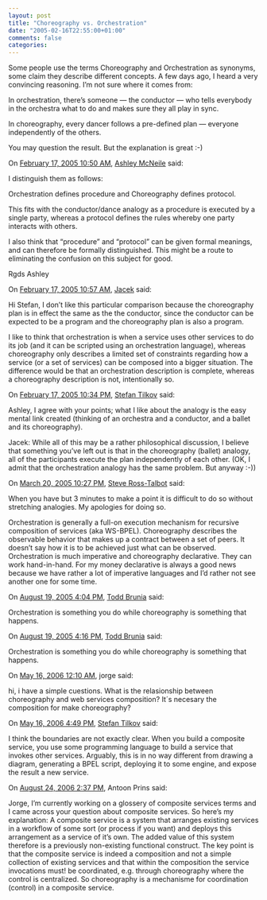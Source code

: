 ```yaml
---
layout: post
title: "Choreography vs. Orchestration"
date: "2005-02-16T22:55:00+01:00"
comments: false
categories: 
---
```


<p>Some people use the terms Choreography and Orchestration as synonyms, some claim they describe different concepts. A few days ago, I heard a very convincing reasoning. I&#8217;m not sure where it comes from:</p>

<p>In orchestration, there&#8217;s someone &#8212; the conductor &#8212; who tells everybody in the orchestra what to do and makes sure they all play in sync.</p>

<p>In choreography, every dancer follows a pre-defined plan &#8212; everyone independently of the others.</p>

<p>You may question the result. But the explanation is great :-)</p>

<section class="comments">

<div class="comment" id="comment-460">
On <a href="#comment-460" title="Permalink to this comment">February 17, 2005 10:50 AM</a>, <a href="http://www.metamaxim.com" title="http://www.metamaxim.com" rel="nofollow">Ashley McNeile</a>
said:
<p>I distinguish them as follows:</p>

<p>Orchestration defines procedure and Choreography defines protocol.</p>

<p>This fits with the conductor/dance analogy as a procedure is executed by a single party, whereas a protocol defines the rules whereby one party interacts with others.</p>

<p>I also think that &#8220;procedure&#8221; and &#8220;protocol&#8221; can be given formal meanings, and can therefore be formally distinguished. This might be a route to eliminating the confusion on this subject for good. </p>

<p>Rgds
Ashley</p>


<div class="comment" id="comment-461">
On <a href="#comment-461" title="Permalink to this comment">February 17, 2005 10:57 AM</a>, <a href="http://jacek.cz/blog/" title="http://jacek.cz/blog/" rel="nofollow">Jacek</a>
said:
<p>Hi Stefan, I don&#8217;t like this particular comparison because the choreography plan is in effect the same as the the conductor, since the conductor can be expected to be a program and the choreography plan is also a program.</p>

<p>I like to think that orchestration is when a service uses other services to do its job (and it can be scripted using an orchestration language), whereas choreography only describes a limited set of constraints regarding how a service (or a set of services) can be composed into a bigger situation. The difference would be that an orchestration description is complete, whereas a choreography description is not, intentionally so.</p>


<div class="comment" id="comment-462">
On <a href="#comment-462" title="Permalink to this comment">February 17, 2005 10:34 PM</a>, <a href="/en/staff/st/">Stefan Tilkov</a>
said:
<p>Ashley, I agree with your points; what I like about the analogy is the easy mental link created (thinking of an orchestra and a conductor, and a ballet and its choreography).</p>

<p>Jacek: While all of this may be a rather philosophical discussion, I believe that something you&#8217;ve left out is that in the choreography (ballet) analogy, all of the participants execute the plan independently of each other. (OK, I admit that the orchestration analogy has the same problem. But anyway :-))</p>


<div class="comment" id="comment-463">
On <a href="#comment-463" title="Permalink to this comment">March 20, 2005 10:27 PM</a>, <a href="http://www.pi4tech.com" title="http://www.pi4tech.com" rel="nofollow">Steve Ross-Talbot</a>
said:
<p>When you have but 3 minutes to make a point it is difficult to do so without stretching analogies. My apologies for doing so.</p>

<p>Orchestration is generally a full-on execution mechanism for recursive composition of services (aka WS-BPEL). Choreography describes the observable behavior that makes up a contract between a set of peers. It doesn&#8217;t say how it is to be achieved just what can be observed. Orchestration is much imperative and choreography declarative. They can work hand-in-hand. For my money declarative is always a good news because we have rather a lot of imperative languages and I&#8217;d rather not see another one for some time.</p>


<div class="comment" id="comment-464">
On <a href="#comment-464" title="Permalink to this comment">August 19, 2005  4:04 PM</a>, <a href="http://www.xilution.com" title="http://www.xilution.com" rel="nofollow">Todd Brunia</a>
said:
<p>Orchestration is something you do while choreography is something that happens.</p>


<div class="comment" id="comment-465">
On <a href="#comment-465" title="Permalink to this comment">August 19, 2005  4:16 PM</a>, <a href="http://www.xilution.com" title="http://www.xilution.com" rel="nofollow">Todd Brunia</a>
said:
<p>Orchestration is something you do while choreography is something that happens.</p>


<div class="comment" id="comment-466">
On <a href="#comment-466" title="Permalink to this comment">May 16, 2006 12:10 AM</a>, jorge
said:
<p>hi, i have a simple cuestions. What is the relasionship between choreography and web services composition? It´s necesary the composition for make choreography?</p>


<div class="comment" id="comment-467">
On <a href="#comment-467" title="Permalink to this comment">May 16, 2006  4:49 PM</a>, <a href="/en/staff/st/">Stefan Tilkov</a>
said:
<p>I think the boundaries are not exactly clear. When you build a composite service, you use some programming language to build a service that invokes other services. Arguably, this is in no way different from drawing a diagram, generating a BPEL script, deploying it to some engine, and expose the result a new service.</p>


<div class="comment" id="comment-468">
On <a href="#comment-468" title="Permalink to this comment">August 24, 2006  2:37 PM</a>, Antoon Prins
said:
<p>Jorge, I&#8217;m currently working on a glossery of composite services terms and I came across your question about composite services. So here&#8217;s my explanation: A composite service is a system that arranges existing services in a workflow of some sort (or process if you want) and deploys this arrangement as a service of it&#8217;s own. The added value of this system therefore is a previously non-existing functional construct. The key point is that the composite service is indeed a composition and not a simple collection of existing services and that within the composition the service invocations must! be coordinated, e.g. through choreography where the control is centralized.
So choreography is a mechanisme for coordination (control) in a composite service.</p>


</section>

